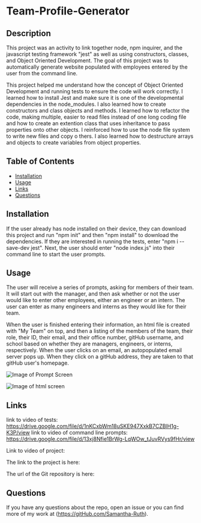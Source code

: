 # Team-Profile-Generator

## Description

This project was an activity to link together node, npm inquirer, and the javascript testing framework "jest" as well as using constructors, classes, and Object Oriented Development.  The goal of this project was to automatically generate website populated with employees entered by the user from the command line.   

This project helped me understand how the concept of Object Oriented Development and running tests to ensure the code will work correctly. I learned how to install Jest and make sure it is one of the developmental dependencies in the node_modules.  I also learned how to create constructors and class objects and methods.  I learned how to refactor the code, making multiple, easier to read files instead of one long coding file and how to create an extention class that uses inheritance to pass properties onto other objects.  I reinforced how to use the node file system to write new files and copy o thers. I also learned how to destructure arrays and objects to create variables from object properties. 

## Table of Contents

* [Installation](#installation)
* [Usage](#usage)
* [Links](#links)
* [Questions](#questions)

## Installation

If the user already has node installed on their device, they can download this project and run "npm init" and then "npm install" to download the dependencies.  If they are interested in running the tests, enter "npm i --save-dev jest".  Next, the user should enter "node index.js" into their command line to start the user prompts.

## Usage

The user will receive a series of prompts, asking for members of their team.  It will start out with the manager, and then ask whether or not the user would like to enter other employees, either an engineer or an intern.  The user can enter as many engineers and interns as they would like for their team.  

When the user is finished entering their information, an html file is created with "My Team" on top, and then a listing of the members of the team, their role, their ID, their email, and their office number, gitHub username, and school based on whether they are managers, engineers, or interns, respectively.  When the user clicks on an email, an autopopulated email server pops up.  When they click on a gitHub address, they are taken to that gitHub user's homepage.  

![Image of Prompt Screen](https://user-images.githubusercontent.com/64170123/175839533-88d5ec20-e3d5-4a27-a98d-33a849d4027f.jpg)

![Image of html screen](https://user-images.githubusercontent.com/64170123/175839531-bd67df5d-4957-4967-8e30-7879f279c615.jpg)


## Links

link to video of tests: https://drive.google.com/file/d/1nKCxbWm18uSKE947XxkB7CZBlH1g-K3P/view
link to video of command line prompts: https://drive.google.com/file/d/13xj8Nfie1BrWg-LqWOw_tJuvRVys9fHr/view

Link to video of project: 

The link to the project is here: 

The url of the Git repository is here:

## Questions

If you have any questions about the repo, open an issue or you can find more of my work at (https://gitHub.com/Samantha-Ruth).



